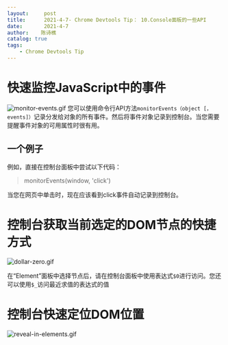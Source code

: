 ```yaml
---
layout:     post
title:      2021-4-7- Chrome Devtools Tip： 10.Console面板的一些API
date:       2021-4-7
author:    陈诗樵
catalog: true
tags:
    - Chrome Devtools Tip
---
```


# 快速监控JavaScript中的事件
![monitor-events.gif](https://upload-images.jianshu.io/upload_images/8156292-b7226d2fe4dede77.gif?imageMogr2/auto-orient/strip)
您可以使用命令行API方法`monitorEvents（object [，events]）`记录分发给对象的所有事件。然后将事件对象记录到控制台。当您需要提醒事件对象的可用属性时很有用。

## 一个例子
例如，直接在控制台面板中尝试以下代码：

> monitorEvents(window, 'click')  

当您在网页中单击时，现在应该看到click事件自动记录到控制台。

# 控制台获取当前选定的DOM节点的快捷方式
![dollar-zero.gif](https://upload-images.jianshu.io/upload_images/8156292-f6444ade5bf7074e.gif?imageMogr2/auto-orient/strip)

在“Element”面板中选择节点后，请在控制台面板中使用表达式`$0`进行访问。您还可以使用`$_`访问最近求值的表达式的值

# 控制台快速定位DOM位置
![reveal-in-elements.gif](https://upload-images.jianshu.io/upload_images/8156292-2d4c59000b3e4d31.gif?imageMogr2/auto-orient/strip)
